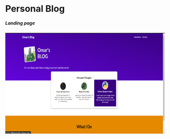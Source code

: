 # Personal Blog

##### Landing page
<img src="https://github.com/OmarKhaledm21/Blog-Project-Python-Django-/blob/main/SS/Index_page.png" alt="drawing" width="700" height="320"/>
